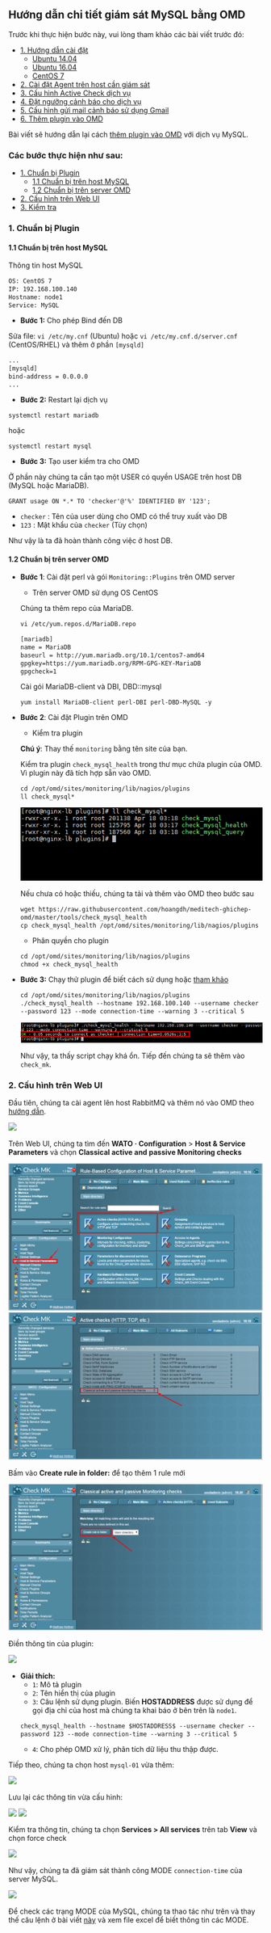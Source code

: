 ## Hướng dẫn chi tiết giám sát MySQL bằng OMD

Trước khi thực hiện bước này, vui lòng tham khảo các bài viết trước đó: 

- [1. Hướng dẫn cài đặt](../README.md#1)
	- [Ubuntu 14.04](1.3.Setup-OMD-U14.04.md)
	- [Ubuntu 16.04](1.2.Setup-OMD-U16.04.md)
	- [CentOS 7](1.1.Setup-OMD-CentOS7.md)
- [2. Cài đặt Agent trên host cần giám sát](2.Install-agent.md)
- [3. Cấu hình Active Check dịch vụ](3.Active-check.md)
- [4. Đặt ngưỡng cảnh báo cho dịch vụ](4.Set-threshold.md)
- [5. Cấu hình gửi mail cảnh báo sử dụng Gmail](5.Send-Noitify.md)
- [6. Thêm plugin vào OMD](6.Add-plugins.md)

Bài viết sẽ hướng dẫn lại cách [thêm plugin vào OMD](6.Add-plugins.md) với dịch vụ MySQL.

### Các bước thực hiện như sau:

- [1. Chuẩn bị Plugin](#1)
	- [1.1 Chuẩn bị trên host MySQL](1.1)
	- [1.2 Chuẩn bị trên server OMD](#1.2)
- [2. Cấu hình trên Web UI](#2)
- [3. Kiểm tra](#3)

<a name="1" ></a>
### 1. Chuẩn bị Plugin

<a name="1.1" ></a>
#### 1.1 Chuẩn bị trên host MySQL

Thông tin host MySQL

```
OS: CentOS 7
IP: 192.168.100.140
Hostname: node1
Service: MySQL
```

- **Bước 1:** Cho phép Bind đến DB

Sửa file: `vi /etc/my.cnf` (Ubuntu) hoặc `vi /etc/my.cnf.d/server.cnf` (CentOS/RHEL) và thêm ở phần `[mysqld]`

```
...
[mysqld]
bind-address = 0.0.0.0
...
```

- **Bước 2:** Restart lại dịch vụ

```
systemctl restart mariadb
```

hoặc 

```
systemctl restart mysql
```

- **Bước 3:** Tạo user kiểm tra cho OMD

Ở phần này chúng ta cần tạo một USER có quyền USAGE trên host DB (MySQL hoặc MariaDB).

```
GRANT usage ON *.* TO 'checker'@'%' IDENTIFIED BY '123';
```

- `checker` : Tên của user dùng cho OMD có thể truy xuất vào DB
- `123` : Mật khẩu của `checker` (Tùy chọn)

Như vậy là ta đã hoàn thành công việc ở host DB.

<a name="1.2" ></a>
#### 1.2 Chuẩn bị trên server OMD

- **Bước 1**: Cài đặt perl và gói `Monitoring::Plugins` trên OMD server

	- Trên server OMD sử dụng OS CentOS

	Chúng ta thêm repo của MariaDB.
	
	```
	vi /etc/yum.repos.d/MariaDB.repo
	```

	```
	[mariadb]
	name = MariaDB
	baseurl = http://yum.mariadb.org/10.1/centos7-amd64
	gpgkey=https://yum.mariadb.org/RPM-GPG-KEY-MariaDB
	gpgcheck=1
	```
	
	Cài gói MariaDB-client và DBI, DBD::mysql

	```
	yum install MariaDB-client perl-DBI perl-DBD-MySQL -y
	```
	
- **Bước 2**: Cài đặt Plugin trên OMD
	- Kiểm tra plugin
	
	**Chú ý**: Thay thế `monitoring` bằng tên site của bạn.
	
	Kiểm tra plugin `check_mysql_health` trong thư mục chứa plugin của OMD. Vì plugin này đã tích hợp sẵn vào OMD.
	
	```
	cd /opt/omd/sites/monitoring/lib/nagios/plugins
	ll check_mysql*
	```
	
	<img src="../images/26-sql-plugin.png" />
	
	Nếu chưa có hoặc thiếu, chúng ta tải và thêm vào OMD theo bước sau
	
	```
	wget https://raw.githubusercontent.com/hoangdh/meditech-ghichep-omd/master/tools/check_mysql_health
	cp check_mysql_health /opt/omd/sites/monitoring/lib/nagios/plugins
	```
	
	- Phân quyền cho plugin
	
	```
	cd /opt/omd/sites/monitoring/lib/nagios/plugins
	chmod +x check_mysql_health
	```
	
- **Bước 3:** Chạy thử plugin để biết cách sử dụng hoặc [tham khảo](https://gist.github.com/hoangdh/c86dc9d081882ac116322b45399f0442)

	```
	cd /opt/omd/sites/monitoring/lib/nagios/plugins
	./check_mysql_health --hostname 192.168.100.140 --username checker --password 123 --mode connection-time --warning 3 --critical 5
	```
	
	<img src="../images/26-sql-plugin-1.png" />
	
	Như vậy, ta thấy script chạy khá ổn. Tiếp đến chúng ta sẽ thêm vào `check_mk`.

<a name="2" ></a>
### 2. Cấu hình trên Web UI

Đầu tiên, chúng ta cài agent lên host RabbitMQ và thêm nó vào OMD theo [hướng dẫn](2.Install-agent.md#2-cài-đặt-agent-trên-host-giám-sát).

<img src="../images/26-sql-ah1.png" />

Trên Web UI, chúng ta tìm đến **WATO · Configuration** > **Host & Service Parameters** và chọn **Classical active and passive Monitoring checks**

<img src="../images/25-rb-ah2.png" />

<img src="../images/25-rb-ah3.png" />

Bấm vào **Create rule in folder:** để tạo thêm 1 rule mới

<img src="../images/25-rb-ah4.png" />

Điền thông tin của plugin:

<img src="../images/26-sql-ah5.png" />

- **Giải thích:**
	- `1`: Mô tả plugin
	- `2`: Tên hiển thị của plugin
	- `3`: Câu lệnh sử dụng plugin. Biến **HOSTADDRESS** được sử dụng để gọi địa chỉ của host mà chúng ta khai báo ở bên trên là `node1`.
	```
	check_mysql_health --hostname $HOSTADDRESS$ --username checker --password 123 --mode connection-time --warning 3 --critical 5 
	```
	- `4`: Cho phép OMD xử lý, phân tích dữ liệu thu thập được.
	
Tiếp theo, chúng ta chọn host `mysql-01` vừa thêm:
	
<img src="../images/26-sql-ah6.png" />

Lưu lại các thông tin vừa cấu hình:

<img src="../images/26-sql-ah7.png" />

<img src="../images/26-sql-ah8.png" />

Kiểm tra thông tin, chúng ta chọn **Services > All services** trên tab **View** và chọn force check

<img src="../images/26-sql-ah9.png" />

Như vậy, chúng ta đã giám sát thành công MODE `connection-time` của server MySQL.

<img src="../images/26-sql-ah10.png" />

Để check các trạng MODE của MySQL, chúng ta thao tác như trên và thay thế câu lệnh ở bài viết [này](https://gist.github.com/hoangdh/c86dc9d081882ac116322b45399f0442) và xem file excel để biết thông tin các MODE.